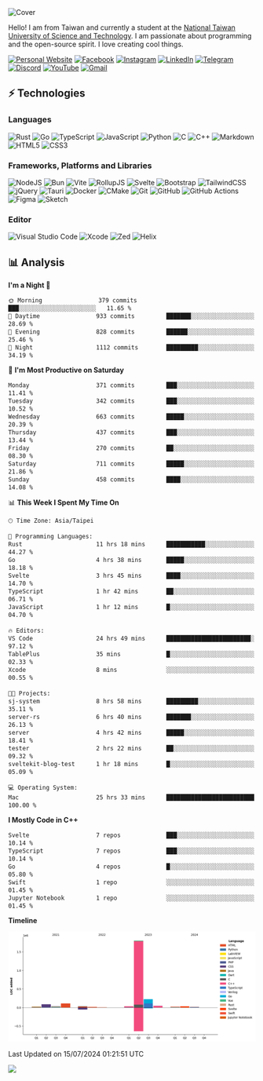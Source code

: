 <picture>
  <source media="(prefers-color-scheme: dark)" srcset="https://github.com/CRT-HAO/CRT-HAO/assets/31580253/6f53f4ab-546f-4db7-9f30-2c5b0711c0a2">
  <img alt="Cover" src="https://github.com/CRT-HAO/CRT-HAO/assets/31580253/4efdfca0-1005-43ab-8c60-07e6973a89b2">
</picture>

Hello! I am from Taiwan and currently a student at the [National Taiwan University of Science and Technology](https://www.ntust.edu.tw/). I am passionate about programming and the open-source spirit. I love creating cool things.

[![Personal Website](https://img.shields.io/badge/Personal%20Website-%23000000.svg?style=for-the-badge)](https://hayden.tw/)
[![Facebook](https://img.shields.io/badge/Facebook-%231877F2.svg?style=for-the-badge&logo=Facebook&logoColor=white)](https://www.facebook.com/CRT.HAO.CHUN/)
[![Instagram](https://img.shields.io/badge/Instagram-%23E4405F.svg?style=for-the-badge&logo=Instagram&logoColor=white)](https://www.instagram.com/crt_hao/)
[![LinkedIn](https://img.shields.io/badge/linkedin-%230077B5.svg?style=for-the-badge&logo=linkedin&logoColor=white)](https://www.linkedin.com/in/crthao/)
[![Telegram](https://img.shields.io/badge/Telegram-2CA5E0?style=for-the-badge&logo=telegram&logoColor=white)](https://t.me/CRT_HAO)
[![Discord](https://img.shields.io/badge/Discord-%235865F2.svg?style=for-the-badge&logo=discord&logoColor=white)](https://discordapp.com/users/401324674371551234)
[![YouTube](https://img.shields.io/badge/YouTube-%23FF0000.svg?style=for-the-badge&logo=YouTube&logoColor=white)](https://www.youtube.com/channel/UC-WnTCkztbitHGXnmvipUUg)
[![Gmail](https://img.shields.io/badge/Gmail-D14836?style=for-the-badge&logo=gmail&logoColor=white)](mailto:m831718@gmail.com)

## ⚡ Technologies

### Languages

![Rust](https://img.shields.io/badge/rust-%23000000.svg?style=for-the-badge&logo=rust&logoColor=white)
![Go](https://img.shields.io/badge/go-%2300ADD8.svg?style=for-the-badge&logo=go&logoColor=white)
![TypeScript](https://img.shields.io/badge/typescript-%23007ACC.svg?style=for-the-badge&logo=typescript&logoColor=white)
![JavaScript](https://img.shields.io/badge/javascript-%23323330.svg?style=for-the-badge&logo=javascript&logoColor=%23F7DF1E)
![Python](https://img.shields.io/badge/python-3670A0?style=for-the-badge&logo=python&logoColor=ffdd54)
![C](https://img.shields.io/badge/c-%2300599C.svg?style=for-the-badge&logo=c&logoColor=white)
![C++](https://img.shields.io/badge/c++-%2300599C.svg?style=for-the-badge&logo=c%2B%2B&logoColor=white)
![Markdown](https://img.shields.io/badge/markdown-%23000000.svg?style=for-the-badge&logo=markdown&logoColor=white)
![HTML5](https://img.shields.io/badge/html5-%23E34F26.svg?style=for-the-badge&logo=html5&logoColor=white)
![CSS3](https://img.shields.io/badge/css3-%231572B6.svg?style=for-the-badge&logo=css3&logoColor=white)

### Frameworks, Platforms and Libraries

![NodeJS](https://img.shields.io/badge/node.js-6DA55F?style=for-the-badge&logo=node.js&logoColor=white)
![Bun](https://img.shields.io/badge/Bun-%23000000.svg?style=for-the-badge&logo=bun&logoColor=white)
![Vite](https://img.shields.io/badge/vite-%23646CFF.svg?style=for-the-badge&logo=vite&logoColor=white)
![RollupJS](https://img.shields.io/badge/RollupJS-ef3335?style=for-the-badge&logo=rollup.js&logoColor=white)
![Svelte](https://img.shields.io/badge/svelte-%23f1413d.svg?style=for-the-badge&logo=svelte&logoColor=white)
![Bootstrap](https://img.shields.io/badge/bootstrap-%238511FA.svg?style=for-the-badge&logo=bootstrap&logoColor=white)
![TailwindCSS](https://img.shields.io/badge/tailwindcss-%2338B2AC.svg?style=for-the-badge&logo=tailwind-css&logoColor=white)
![jQuery](https://img.shields.io/badge/jquery-%230769AD.svg?style=for-the-badge&logo=jquery&logoColor=white)
![Tauri](https://img.shields.io/badge/tauri-%2324C8DB.svg?style=for-the-badge&logo=tauri&logoColor=%23FFFFFF)
![Docker](https://img.shields.io/badge/docker-%230db7ed.svg?style=for-the-badge&logo=docker&logoColor=white)
![CMake](https://img.shields.io/badge/CMake-%23008FBA.svg?style=for-the-badge&logo=cmake&logoColor=white)
![Git](https://img.shields.io/badge/git-%23F05033.svg?style=for-the-badge&logo=git&logoColor=white)
![GitHub](https://img.shields.io/badge/github-%23121011.svg?style=for-the-badge&logo=github&logoColor=white)
![GitHub Actions](https://img.shields.io/badge/github%20actions-%232671E5.svg?style=for-the-badge&logo=githubactions&logoColor=white)
![Figma](https://img.shields.io/badge/figma-%23F24E1E.svg?style=for-the-badge&logo=figma&logoColor=white)
![Sketch](https://img.shields.io/badge/Sketch-FFB387?style=for-the-badge&logo=sketch&logoColor=black)

### Editor

![Visual Studio Code](https://img.shields.io/badge/Visual%20Studio%20Code-0078d7.svg?style=for-the-badge&logo=visual-studio-code&logoColor=white)
![Xcode](https://img.shields.io/badge/Xcode-007ACC?style=for-the-badge&logo=Xcode&logoColor=white)
![Zed](https://img.shields.io/badge/Zed-F6F5F0?style=for-the-badge&logo=zed&logoColor=black)
![Helix](https://img.shields.io/badge/Helix-281733?style=for-the-badge&logo=helix&logoColor=white)

## 📊 Analysis

<!--START_SECTION:waka-->
**I'm a Night 🦉** 

```text
🌞 Morning                379 commits         ███░░░░░░░░░░░░░░░░░░░░░░   11.65 % 
🌆 Daytime                933 commits         ███████░░░░░░░░░░░░░░░░░░   28.69 % 
🌃 Evening                828 commits         ██████░░░░░░░░░░░░░░░░░░░   25.46 % 
🌙 Night                  1112 commits        █████████░░░░░░░░░░░░░░░░   34.19 % 
```
📅 **I'm Most Productive on Saturday** 

```text
Monday                   371 commits         ███░░░░░░░░░░░░░░░░░░░░░░   11.41 % 
Tuesday                  342 commits         ███░░░░░░░░░░░░░░░░░░░░░░   10.52 % 
Wednesday                663 commits         █████░░░░░░░░░░░░░░░░░░░░   20.39 % 
Thursday                 437 commits         ███░░░░░░░░░░░░░░░░░░░░░░   13.44 % 
Friday                   270 commits         ██░░░░░░░░░░░░░░░░░░░░░░░   08.30 % 
Saturday                 711 commits         █████░░░░░░░░░░░░░░░░░░░░   21.86 % 
Sunday                   458 commits         ████░░░░░░░░░░░░░░░░░░░░░   14.08 % 
```


📊 **This Week I Spent My Time On** 

```text
🕑︎ Time Zone: Asia/Taipei

💬 Programming Languages: 
Rust                     11 hrs 18 mins      ███████████░░░░░░░░░░░░░░   44.27 % 
Go                       4 hrs 38 mins       █████░░░░░░░░░░░░░░░░░░░░   18.18 % 
Svelte                   3 hrs 45 mins       ████░░░░░░░░░░░░░░░░░░░░░   14.70 % 
TypeScript               1 hr 42 mins        ██░░░░░░░░░░░░░░░░░░░░░░░   06.71 % 
JavaScript               1 hr 12 mins        █░░░░░░░░░░░░░░░░░░░░░░░░   04.70 % 

🔥 Editors: 
VS Code                  24 hrs 49 mins      ████████████████████████░   97.12 % 
TablePlus                35 mins             █░░░░░░░░░░░░░░░░░░░░░░░░   02.33 % 
Xcode                    8 mins              ░░░░░░░░░░░░░░░░░░░░░░░░░   00.55 % 

🐱‍💻 Projects: 
sj-system                8 hrs 58 mins       █████████░░░░░░░░░░░░░░░░   35.11 % 
server-rs                6 hrs 40 mins       ███████░░░░░░░░░░░░░░░░░░   26.13 % 
server                   4 hrs 42 mins       █████░░░░░░░░░░░░░░░░░░░░   18.41 % 
tester                   2 hrs 22 mins       ██░░░░░░░░░░░░░░░░░░░░░░░   09.32 % 
sveltekit-blog-test      1 hr 18 mins        █░░░░░░░░░░░░░░░░░░░░░░░░   05.09 % 

💻 Operating System: 
Mac                      25 hrs 33 mins      █████████████████████████   100.00 % 
```

**I Mostly Code in C++** 

```text
Svelte                   7 repos             ███░░░░░░░░░░░░░░░░░░░░░░   10.14 % 
TypeScript               7 repos             ███░░░░░░░░░░░░░░░░░░░░░░   10.14 % 
Go                       4 repos             █░░░░░░░░░░░░░░░░░░░░░░░░   05.80 % 
Swift                    1 repo              ░░░░░░░░░░░░░░░░░░░░░░░░░   01.45 % 
Jupyter Notebook         1 repo              ░░░░░░░░░░░░░░░░░░░░░░░░░   01.45 % 
```



**Timeline**

![Lines of Code chart](https://raw.githubusercontent.com/CRT-HAO/CRT-HAO/main/assets/bar_graph.png)


 Last Updated on 15/07/2024 01:21:51 UTC
<!--END_SECTION:waka-->

![](https://komarev.com/ghpvc/?username=CRT-HAO&style=flat-square)
